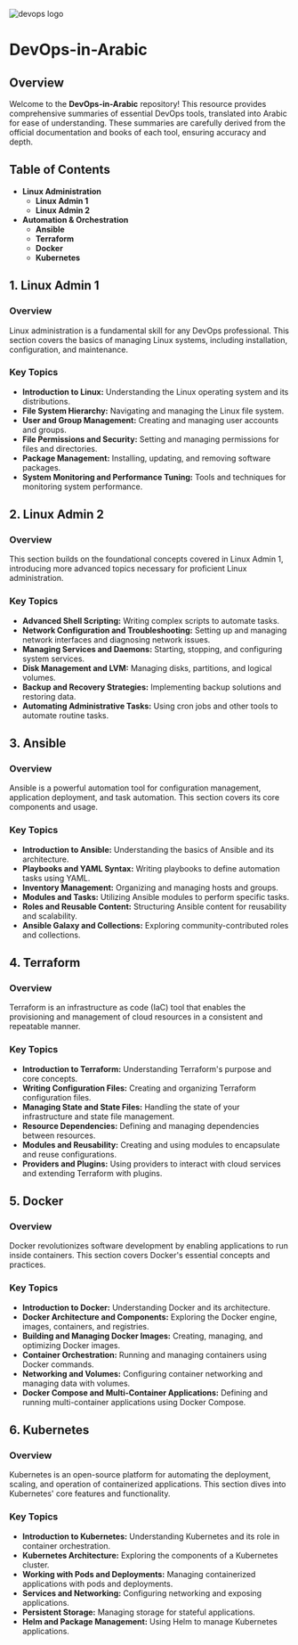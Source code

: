 ![devops logo](https://github.com/MostafaMahmoudBahgat98/DevOps-in-Arabic/assets/79370687/801771b1-8854-4683-8267-fe3cef6cc932)

# DevOps-in-Arabic

## Overview

Welcome to the **DevOps-in-Arabic** repository! This resource provides comprehensive summaries of essential DevOps tools, translated into Arabic for ease of understanding. These summaries are carefully derived from the official documentation and books of each tool, ensuring accuracy and depth.

## Table of Contents

* **Linux Administration**
    * **Linux Admin 1**
    * **Linux Admin 2**
* **Automation & Orchestration**
    * **Ansible**
    * **Terraform**
    * **Docker**
    * **Kubernetes**

## 1. Linux Admin 1

### Overview

Linux administration is a fundamental skill for any DevOps professional. This section covers the basics of managing Linux systems, including installation, configuration, and maintenance.

### Key Topics

* **Introduction to Linux:** Understanding the Linux operating system and its distributions.
* **File System Hierarchy:** Navigating and managing the Linux file system.
* **User and Group Management:** Creating and managing user accounts and groups.
* **File Permissions and Security:** Setting and managing permissions for files and directories.
* **Package Management:** Installing, updating, and removing software packages.
* **System Monitoring and Performance Tuning:** Tools and techniques for monitoring system performance.

## 2. Linux Admin 2

### Overview

This section builds on the foundational concepts covered in Linux Admin 1, introducing more advanced topics necessary for proficient Linux administration.

### Key Topics

* **Advanced Shell Scripting:** Writing complex scripts to automate tasks.
* **Network Configuration and Troubleshooting:** Setting up and managing network interfaces and diagnosing network issues.
* **Managing Services and Daemons:** Starting, stopping, and configuring system services.
* **Disk Management and LVM:** Managing disks, partitions, and logical volumes.
* **Backup and Recovery Strategies:** Implementing backup solutions and restoring data.
* **Automating Administrative Tasks:** Using cron jobs and other tools to automate routine tasks.

## 3. Ansible

### Overview

Ansible is a powerful automation tool for configuration management, application deployment, and task automation. This section covers its core components and usage.

### Key Topics

* **Introduction to Ansible:** Understanding the basics of Ansible and its architecture.
* **Playbooks and YAML Syntax:** Writing playbooks to define automation tasks using YAML.
* **Inventory Management:** Organizing and managing hosts and groups.
* **Modules and Tasks:** Utilizing Ansible modules to perform specific tasks.
* **Roles and Reusable Content:** Structuring Ansible content for reusability and scalability.
* **Ansible Galaxy and Collections:** Exploring community-contributed roles and collections.

## 4. Terraform

### Overview

Terraform is an infrastructure as code (IaC) tool that enables the provisioning and management of cloud resources in a consistent and repeatable manner.

### Key Topics

* **Introduction to Terraform:** Understanding Terraform's purpose and core concepts.
* **Writing Configuration Files:** Creating and organizing Terraform configuration files.
* **Managing State and State Files:** Handling the state of your infrastructure and state file management.
* **Resource Dependencies:** Defining and managing dependencies between resources.
* **Modules and Reusability:** Creating and using modules to encapsulate and reuse configurations.
* **Providers and Plugins:** Using providers to interact with cloud services and extending Terraform with plugins.

## 5. Docker

### Overview

Docker revolutionizes software development by enabling applications to run inside containers. This section covers Docker's essential concepts and practices.

### Key Topics

* **Introduction to Docker:** Understanding Docker and its architecture.
* **Docker Architecture and Components:** Exploring the Docker engine, images, containers, and registries.
* **Building and Managing Docker Images:** Creating, managing, and optimizing Docker images.
* **Container Orchestration:** Running and managing containers using Docker commands.
* **Networking and Volumes:** Configuring container networking and managing data with volumes.
* **Docker Compose and Multi-Container Applications:** Defining and running multi-container applications using Docker Compose.

## 6. Kubernetes

### Overview

Kubernetes is an open-source platform for automating the deployment, scaling, and operation of containerized applications. This section dives into Kubernetes' core features and functionality.

### Key Topics

* **Introduction to Kubernetes:** Understanding Kubernetes and its role in container orchestration.
* **Kubernetes Architecture:** Exploring the components of a Kubernetes cluster.
* **Working with Pods and Deployments:** Managing containerized applications with pods and deployments.
* **Services and Networking:** Configuring networking and exposing applications.
* **Persistent Storage:** Managing storage for stateful applications.
* **Helm and Package Management:** Using Helm to manage Kubernetes applications. 
